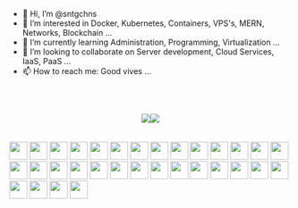 - 👋 Hi, I’m @sntgchns
- 👀 I’m interested in Docker, Kubernetes, Containers, VPS's, MERN, Networks, Blockchain ...
- 🌱 I’m currently learning Administration, Programming, Virtualization ...
- 💞️ I’m looking to collaborate on Server development, Cloud Services, IaaS, PaaS ...
- 📫 How to reach me: Good vives ...

<br></br>
<div style="display: flex; justify-content: center; align-items:center;">
  <a href="https://sntgchns.github.io/">
    <img src="https://github-readme-stats.vercel.app/api?username=sntgchns&show_icons=true&theme=github_dark&hide=stars" />
  </a>
  <a href="https://sntgchns.github.io/">
    <img src="https://github-readme-stats.vercel.app/api/top-langs/?username=sntgchns&theme=github_dark&langs_count=8&layout=compact" />
  </a>
</div>
<br></br>
<div>
<img height="32" width="32" src="https://cdn.jsdelivr.net/npm/simple-icons@v6/icons/python.svg" />
<img height="32" width="32" src="https://cdn.jsdelivr.net/npm/simple-icons@v6/icons/notepadplusplus.svg" />
<img height="32" width="32" src="https://cdn.jsdelivr.net/npm/simple-icons@v6/icons/react.svg" />
<img height="32" width="32" src="https://cdn.jsdelivr.net/npm/simple-icons@v6/icons/javascript.svg" />
<img height="32" width="32" src="https://cdn.jsdelivr.net/npm/simple-icons@v6/icons/windows.svg" />
<img height="32" width="32" src="https://cdn.jsdelivr.net/npm/simple-icons@v6/icons/ubuntu.svg" />
<img height="32" width="32" src="https://cdn.jsdelivr.net/npm/simple-icons@v6/icons/visualstudiocode.svg" />
<img height="32" width="32" src="https://cdn.jsdelivr.net/npm/simple-icons@v6/icons/html5.svg" />
<img height="32" width="32" src="https://cdn.jsdelivr.net/npm/simple-icons@v6/icons/css3.svg" />
<img height="32" width="32" src="https://cdn.jsdelivr.net/npm/simple-icons@v6/icons/docker.svg" />
<img height="32" width="32" src="https://cdn.jsdelivr.net/npm/simple-icons@v6/icons/apache.svg" />
<img height="32" width="32" src="https://cdn.jsdelivr.net/npm/simple-icons@v6/icons/nginx.svg" />
<img height="32" width="32" src="https://cdn.jsdelivr.net/npm/simple-icons@v6/icons/mysql.svg" />
<img height="32" width="32" src="https://cdn.jsdelivr.net/npm/simple-icons@v6/icons/flask.svg" />
<img height="32" width="32" src="https://cdn.jsdelivr.net/npm/simple-icons@v6/icons/nodedotjs.svg" />
<img height="32" width="32" src="https://cdn.jsdelivr.net/npm/simple-icons@v6/icons/microsoftoffice.svg" />
<img height="32" width="32" src="https://cdn.jsdelivr.net/npm/simple-icons@v6/icons/microsoftedge.svg" />
<img height="32" width="32" src="https://cdn.jsdelivr.net/npm/simple-icons@v6/icons/google.svg" />
<img height="32" width="32" src="https://cdn.jsdelivr.net/npm/simple-icons@v6/icons/adobephotoshop.svg" />
<img height="32" width="32" src="https://cdn.jsdelivr.net/npm/simple-icons@v6/icons/android.svg" />
<img height="32" width="32" src="https://cdn.jsdelivr.net/npm/simple-icons@v6/icons/bitcoin.svg" />
<img height="32" width="32" src="https://cdn.jsdelivr.net/npm/simple-icons@v6/icons/blockchaindotcom.svg" />
<img height="32" width="32" src="https://cdn.jsdelivr.net/npm/simple-icons@v6/icons/ethereum.svg" />
<img height="32" width="32" src="https://cdn.jsdelivr.net/npm/simple-icons@v6/icons/bootstrap.svg" />
<img height="32" width="32" src="https://cdn.jsdelivr.net/npm/simple-icons@v6/icons/codepen.svg" />
<img height="32" width="32" src="https://cdn.jsdelivr.net/npm/simple-icons@v6/icons/fontawesome.svg" />
<img height="32" width="32" src="https://cdn.jsdelivr.net/npm/simple-icons@v6/icons/github.svg" />
<img height="32" width="32" src="https://cdn.jsdelivr.net/npm/simple-icons@v6/icons/githubpages.svg" />
<img height="32" width="32" src="https://cdn.jsdelivr.net/npm/simple-icons@v6/icons/[ICON SLUG].svg" />
<img height="32" width="32" src="https://cdn.jsdelivr.net/npm/simple-icons@v6/icons/[ICON SLUG].svg" />
<img height="32" width="32" src="https://cdn.jsdelivr.net/npm/simple-icons@v6/icons/[ICON SLUG].svg" />
<img height="32" width="32" src="https://cdn.jsdelivr.net/npm/simple-icons@v6/icons/[ICON SLUG].svg" />
</div>

<!---
sntgchns/sntgchns is a ✨ special ✨ repository because its `README.md` (this file) appears on your GitHub profile.
You can click the Preview link to take a look at your changes.
--->

